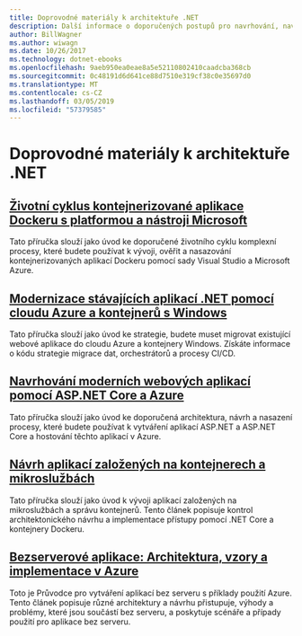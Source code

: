 ```yaml
---
title: Doprovodné materiály k architektuře .NET
description: Další informace o doporučených postupů pro navrhování, navrhování a sestavování softwaru .NET.
author: BillWagner
ms.author: wiwagn
ms.date: 10/26/2017
ms.technology: dotnet-ebooks
ms.openlocfilehash: 9aeb950ea0eae8a5e52110802410caadcba368cb
ms.sourcegitcommit: 0c48191d6d641ce88d7510e319cf38c0e35697d0
ms.translationtype: MT
ms.contentlocale: cs-CZ
ms.lasthandoff: 03/05/2019
ms.locfileid: "57379585"
---
```

# <a name="net-architecture-guidance"></a>Doprovodné materiály k architektuře .NET

## <a name="containerized-docker-application-lifecycle-with-the-microsoft-platform-and-toolscontainerized-lifecycle-architectureindexmd"></a>[Životní cyklus kontejnerizované aplikace Dockeru s platformou a nástroji Microsoft](./containerized-lifecycle-architecture/index.md)

Tato příručka slouží jako úvod ke doporučené životního cyklu komplexní procesy, které budete používat k vývoji, ověřit a nasazování kontejnerizovaných aplikací Dockeru pomocí sady Visual Studio a Microsoft Azure.

## <a name="modernize-existing-net-applications-with-azure-cloud-and-windows-containersmodernize-with-azure-and-containersindexmd"></a>[Modernizace stávajících aplikací .NET pomocí cloudu Azure a kontejnerů s Windows](./modernize-with-azure-and-containers/index.md)

Tato příručka slouží jako úvod ke strategie, budete muset migrovat existující webové aplikace do cloudu Azure a kontejnery Windows. Získáte informace o kódu strategie migrace dat, orchestrátorů a procesy CI/CD.

## <a name="architect-modern-web-applications-with-aspnet-core-and-azuremodern-web-apps-azure-architectureindexmd"></a>[Navrhování moderních webových aplikací pomocí ASP.NET Core a Azure](modern-web-apps-azure-architecture/index.md)

Tato příručka slouží jako úvod ke doporučená architektura, návrh a nasazení procesy, které budete používat k vytváření aplikací ASP.NET a ASP.NET Core a hostování těchto aplikací v Azure.

## <a name="architecting-container-and-microservice-based-applicationsmicroservices-architectureindexmd"></a>[Návrh aplikací založených na kontejnerech a mikroslužbách](microservices-architecture/index.md)

Tato příručka slouží jako úvod k vývoji aplikací založených na mikroslužbách a správu kontejnerů. Tento článek popisuje kontrol architektonického návrhu a implementace přístupy pomocí .NET Core a kontejnery Dockeru.

## <a name="serverless-apps-architecture-patterns-and-azure-implementationserverless-architectureindexmd"></a>[Bezserverové aplikace: Architektura, vzory a implementace v Azure](serverless-architecture/index.md)

Toto je Průvodce pro vytváření aplikací bez serveru s příklady použití Azure. Tento článek popisuje různé architektury a návrhu přistupuje, výhody a problémy, které jsou součástí bez serveru, a poskytuje scénáře a případy použití pro aplikace bez serveru.
